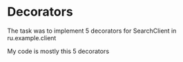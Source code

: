 # Decorators

The task was to implement 5 decorators for SearchClient in ru.example.client

My code is mostly this 5 decorators